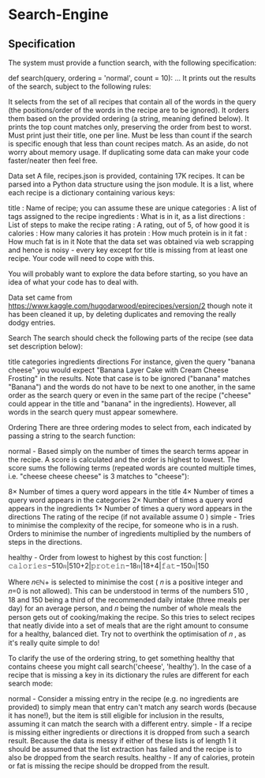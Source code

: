 # Search-Engine

 ## Specification
The system must provide a function search, with the following specification:

def search(query, ordering = 'normal', count = 10):
  ...
It prints out the results of the search, subject to the following rules:

It selects from the set of all recipes that contain all of the words in the query (the positions/order of the words in the recipe are to be ignored).
It orders them based on the provided ordering (a string, meaning defined below).
It prints the top count matches only, preserving the order from best to worst. Must print just their title, one per line. Must be less than count if the search is specific enough that less than count recipes match.
As an aside, do not worry about memory usage. If duplicating some data can make your code faster/neater then feel free.

Data set
A file, recipes.json is provided, containing 17K recipes. It can be parsed into a Python data structure using the json module. It is a list, where each recipe is a dictionary containing various keys:

title : Name of recipe; you can assume these are unique
categories : A list of tags assigned to the recipe
ingredients : What is in it, as a list
directions : List of steps to make the recipe
rating : A rating, out of 5, of how good it is
calories : How many calories it has
protein : How much protein is in it
fat : How much fat is in it
Note that the data set was obtained via web scrapping and hence is noisy - every key except for title is missing from at least one recipe. Your code will need to cope with this.

You will probably want to explore the data before starting, so you have an idea of what your code has to deal with.

Data set came from https://www.kaggle.com/hugodarwood/epirecipes/version/2 though note it has been cleaned it up, by deleting duplicates and removing the really dodgy entries.

Search
The search should check the following parts of the recipe (see data set description below):

title
categories
ingredients
directions
For instance, given the query "banana cheese" you would expect "Banana Layer Cake with Cream Cheese Frosting" in the results. Note that case is to be ignored ("banana" matches "Banana") and the words do not have to be next to one another, in the same order as the search query or even in the same part of the recipe ("cheese" could appear in the title and "banana" in the ingredients). However, all words in the search query must appear somewhere.

Ordering
There are three ordering modes to select from, each indicated by passing a string to the search function:

normal - Based simply on the number of times the search terms appear in the recipe. A score is calculated and the order is highest to lowest. The score sums the following terms (repeated words are counted multiple times, i.e. "cheese cheese cheese" is  3  matches to "cheese"):

8×  Number of times a query word appears in the title
4×  Number of times a query word appears in the categories
2×  Number of times a query word appears in the ingredients
1×  Number of times a query word appears in the directions
The rating of the recipe (if not available assume  0 )
simple - Tries to minimise the complexity of the recipe, for someone who is in a rush. Orders to minimise the number of ingredients multiplied by the numbers of steps in the directions.

healthy - Order from lowest to highest by this cost function:
|𝚌𝚊𝚕𝚘𝚛𝚒𝚎𝚜−510𝑛|510+2|𝚙𝚛𝚘𝚝𝚎𝚒𝚗−18𝑛|18+4|𝚏𝚊𝚝−150𝑛|150
 
Where  𝑛∈ℕ+  is selected to minimise the cost ( 𝑛  is a positive integer and  𝑛=0  is not allowed). This can be understood in terms of the numbers  510 ,  18  and  150  being a third of the recommended daily intake (three meals per day) for an average person, and  𝑛  being the number of whole meals the person gets out of cooking/making the recipe. So this tries to select recipes that neatly divide into a set of meals that are the right amount to consume for a healthy, balanced diet. Try not to overthink the optimisation of  𝑛 , as it's really quite simple to do!

To clarify the use of the ordering string, to get something healthy that contains cheese you might call search('cheese', 'healthy'). In the case of a recipe that is missing a key in its dictionary the rules are different for each search mode:

normal - Consider a missing entry in the recipe (e.g. no ingredients are provided) to simply mean that entry can't match any search words (because it has none!), but the item is still eligible for inclusion in the results, assuming it can match the search with a different entry.
simple - If a recipe is missing either ingredients or directions it is dropped from such a search result. Because the data is messy if either of these lists is of length  1  it should be assumed that the list extraction has failed and the recipe is to also be dropped from the search results.
healthy - If any of calories, protein or fat is missing the recipe should be dropped from the result.
